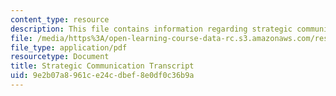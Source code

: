 ```yaml
---
content_type: resource
description: This file contains information regarding strategic communication transcript.
file: /media/https%3A/open-learning-course-data-rc.s3.amazonaws.com/res-tll-004-stem-concept-videos-fall-2013/9e2b07a8961ce24cdbef8e0df0c36b9a_MITRES_TLL-004F13_CommStra.pdf
file_type: application/pdf
resourcetype: Document
title: Strategic Communication Transcript
uid: 9e2b07a8-961c-e24c-dbef-8e0df0c36b9a
---
```

